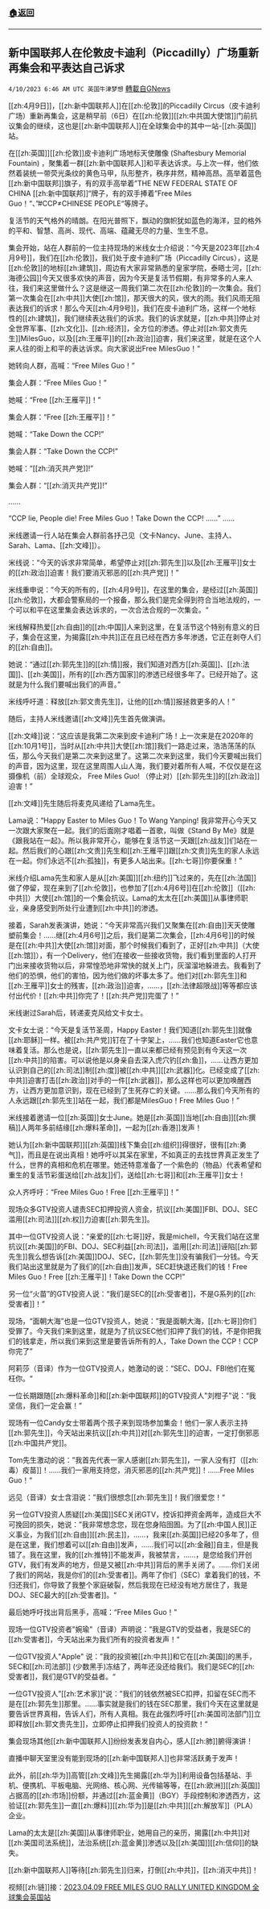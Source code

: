 ###  [:house:返回](README.md)
---


## 新中国联邦人在伦敦皮卡迪利（Piccadilly）广场重新再集会和平表达自己诉求
`4/10/2023 6:46 AM UTC 英国牛津梦想` [轉載自GNews](https://gnews.org/articles/1082435)

[[zh:4月9日]]，[[zh:新中国联邦人]]在[[zh:伦敦]]的Piccadilly Circus（皮卡迪利广场）重新再集会，这是稍早前（6日）在[[zh:伦敦]][[zh:中共国大使馆]]门前抗议集会的继续，这也是[[zh:新中国联邦人]]在全球集会中的其中一站-[[zh:英国]]站。

在[[zh:英国]][[zh:伦敦]]皮卡迪利广场地标天使雕像 (Shaftesbury Memorial Fountain) ，聚集着一群[[zh:新中国联邦人]]和平表达诉求。与上次一样，他们依然着装统一带荧光条纹的黄色马甲，队形整齐，秩序井然，精神高昂。高举着蓝色[[zh:新中国联邦]]旗子，有的双手高举着”THE NEW FEDERAL STATE OF CHINA [[zh:新中国联邦]]“牌子，有的双手捧着”Free Miles Guo！“、”#CCP≠CHINESE PEOPLE“等牌子。

复活节的天气格外的晴朗。在阳光普照下，飘动的旗帜犹如蓝色的海洋，显的格外的平和、智慧、高尚、现代、高端、蕴藏无尽的力量、生生不息。

集会开始，站在人群前的一位主持现场的米线女士介绍说：”今天是2023年[[zh:4月9号]]，我们在[[zh:伦敦]]，我们处于皮卡迪利广场（Piccadilly Circus），这是[[zh:伦敦]]的地标[[zh:建筑]]，周边有大家非常熟悉的皇家学院，泰晤士河，[[zh:海德公园]]今天又很多欢快的声音，因为今天是复活节假期，有非常多的人来人往，我们来这里做什么？这是继这一周我们第二次在[[zh:伦敦]]的一次集会。我们第一次集会在[[zh:中共]]大使[[zh:馆]]，那天很大的风，很大的雨。我们风雨无阻表达我们的诉求！那么今天[[zh:4月9号]]，我们在皮卡迪利广场，这样一个地标性的[[zh:建筑]]，我们继续表达我们的诉求。我们的诉求就是，[[zh:中共]]停止对全世界军事、[[zh:文化]]、[[zh:经济]]，全方位的渗透。停止对[[zh:郭文贵先生]]MilesGuo，以及[[zh:王雁平]]的[[zh:政治]]迫害，我们来这里，就是在这个人来人往的街上和平的表达诉求。向大家说出Free MilesGuo！“

她转向人群，高喊：“Free Miles Guo！”

集会人群：“Free Miles Guo！”

她喊：“Free [[zh:王雁平]]！”

集会人群：“Free [[zh:王雁平]]！”

她喊：“Take Down the CCP!”

集会人群：“Take Down the CCP!”

她喊：“[[zh:消灭共产党]]!”

集会人群：“[[zh:消灭共产党]]!”

……

“CCP lie, People die! Free Miles Guo！Take Down the CCP! ……”
……

米线邀请一行人站在集会人群前各抒己见（文卡Nancy、June、主持人、Sarah、Lama、[[zh:文峰]]）。

米线说：“今天的诉求非常简单，希望停止对[[zh:郭先生]]以及[[zh:王雁平]]女士的[[zh:政治]]迫害！我们要消灭邪恶的[[zh:共产党]]！”

米线重申说：”今天的所有的，[[zh:4月9号]]，在这里的集会，是经过[[zh:英国]][[zh:伦敦]]，大都会警察局的一个报备，那么我们是完全得到符合当地法规的，一个可以和平在这里集会表达诉求的，一次合法合规的一次集会。“

米线解释热爱[[zh:自由]]的[[zh:中国]]人来到这里，在复活节这个特别有意义的日子，集会在这里，为揭露[[zh:中共]]正在且已经在西方多年渗透，它正在剥夺人们的[[zh:自由]]。

她说：“通过[[zh:郭先生]]的[[zh:情]]报，我们知道对西方[[zh:英国]]、[[zh:法国]]、[[zh:美国]]，所有的[[zh:西方国家]]的渗透已经很多年了。已经开始了。这就是为什么我们要喊出我们的声音。”

米线呼吁道：释放[[zh:郭文贵先生]]，让他的[[zh:情]]报拯救更多的人！”

随后，主持人米线邀请[[zh:文峰]]先生首先做演讲。

[[zh:文峰]]说：“这应该是我第二次来到皮卡迪利广场！上一次来是在2020年的[[zh:10月1号]]，当时从[[zh:中共]]大使[[zh:馆]]我们一路走过来，浩浩荡荡的队伍，那么今天我们是第二次来到这里了。这第二次来到这里，我们今天要喊出我们的声音，因为这里，现在这里周围人山人海，我们要对着所有人喊，不仅仅是在这摄像机（前）全球观众， Free Miles Guo! （停止对）[[zh:郭先生]]的[[zh:政治]]迫害！”

[[zh:文峰]]先生随后将麦克风递给了Lama先生。

Lama说：“Happy Easter to Miles Guo！To Wang Yanping! 我非常开心今天又一次跟大家聚在一起。我们的后面刚才唱着一首歌，叫做《Stand By Me》就是《跟我站在一起》。所以我非常开心，能够在复活节这一天跟[[zh:战友]]们站在一起。然后我们的心跟[[zh:文贵]]先生和[[zh:王雁平]]跟[[zh:文贵]]先生的家人永远在一起。你们永远不[[zh:孤独]]，有更多人站出来。[[zh:七哥]]你要保重！”

米线介绍Lama先生和家人是从[[zh:美国]][[zh:纽约]]飞过来的，先在[[zh:法国]]做了停留，现在来到了[[zh:伦敦]]，也参加了[[zh:4月6号]]在[[zh:伦敦]]（[[zh:中共]]）大使[[zh:馆]]的一个集会抗议。Lama的太太在[[zh:美国]]从事律师职业，亲身感受到所处行业遭到[[zh:中共]]的渗透。

接着，Sarah发表演讲，她说：“今天非常高兴我们又聚集在[[zh:自由]]天天使雕塑前集会！……继[[zh:4月6号]]之后，我们是第二次集会，[[zh:4月6号]]的时候是在[[zh:中共]]大使[[zh:馆]]对面，那个时候我们看到了，正好[[zh:中共]]（大使[[zh:馆]]），有一个Delivery，他们在接收一些接收货物，我们看到里面的人打开门出来接收货物以后，非常惶恐地非常快的就关上门，灰溜溜地躲进去。我看到了他们的恐惧，他们的害怕，因为他们做的坏事太多了。他们对[[zh:郭先生]]和[[zh:王雁平]]女士的残害，[[zh:政治]]迫害，……，[[zh:法律超限战]]等等都应该付出代价！[[zh:中共]]你完了！[[zh:共产党]]完蛋了！”

米线谢过Sarah后，转递麦克风给文卡女士。

文卡女士说：“今天是复活节圣周，Happy Easter！我们知道[[zh:郭先生]]就像[[zh:耶稣]]一样。被[[zh:共产党]]钉在了十字架上，……我们也知道Easter它也意味着复活。那么也是说，[[zh:郭先生]]一直以来都已经有预见到有今天这一次[[zh:中共]]的陷害。可以说他是以身亲自去深入虎穴钓[[zh:鱼]]，……让西方更加认识到自己的[[zh:司法]]制[[zh:度]]被[[zh:中共]][[zh:武器]]化。已经变成了[[zh:中共]]迫害打击[[zh:政治]]对手的一件[[zh:武器]]，那么这样也可以更加唤醒西方，让西方更加意识到，现在已经到了生死存亡的关键。……那么我们今天所有的人永远跟[[zh:郭先生]]站在一起，我们都是MilesGuo！Free Miles Guo！”

米线接着邀请一位[[zh:英国]]女士June。她是[[zh:英国]]当地[[zh:自由]][[zh:撰稿]]人两年多前结缘[[zh:爆料革命]]，一起为[[zh:香港]]发声！

她认为[[zh:新中国联邦]][[zh:英国]]线下集会[[zh:组织]]得很好，很有[[zh:勇气]]，而且是在说出真相！她呼吁以其呆在家里，不如真正的去找世界真正发生了什么，世界的真相和危机在哪里。她还特意准备了一个紫色的（物品）代表希望和重生的复活节彩蛋送给[[zh:战友]]们，送给[[zh:七哥]]和[[zh:王雁平]]女士！

众人齐呼吁：“Free Miles Guo！Free [[zh:王雁平]]！”

现场众多GTV投资人谴责SEC扣押投资人资金，抗议[[zh:美国]]FBI、DOJ、SEC滥用[[zh:司法]][[zh:权]]力迫害[[zh:郭先生]]。

其中一位GTV投资人说：“亲爱的[[zh:七哥]]好，我是michell，今天我们站在这里抗议[[zh:美国]]的FBI、DOJ、SEC利益[[zh:司法]]，滥用[[zh:司法]]诬陷[[zh:郭先生]]我么想告诉[[zh:美国]]DOJ、SEC，[[zh:郭先生]]没有骗我们一分钱。今天我们站出这里就是为了我们的[[zh:自由]]发声，SEC赶快退还我们的钱！Free Miles Guo！Free [[zh:王雁平]]！Take Down the CCP!”

另一位“火苗”的GTV投资人说：“我们是SEC的[[zh:受害者]]，不是G系列的[[zh:受害者]]！”

现场，“面朝大海”也是一位GTV投资人，她说：”我是面朝大海，[[zh:七哥]]你们受罪了。今天我们来到这里，就是为了抗议SEC他们扣押了我们的钱，不是你把我们的钱拿走，所以我们来到这里是要告诉所有的人，Take Down the CCP！CCP你完了”

阿莉莎（音译）作为一位GTV投资人，她激动的说：“SEC、DOJ、FBI他们在冤枉你。“

一位长期跟随[[zh:爆料革命]]和[[zh:新中国联邦]]的GTV投资人"刘柑子"说：“我坚信，我们一定会赢！”

现场有一位Candy女士带着两个孩子来到现场参加集会！他们一家人表示主持[[zh:郭先生]]，今天站出来抗议[[zh:中共]]对[[zh:郭先生]]的迫害，一定打倒邪恶[[zh:中国共产党]]。

Tom先生激动的说：”我首先代表一家人感谢[[zh:郭先生]]，一家人没有打（[[zh:毒）疫苗]]！……我们一家用支持您，消灭邪恶的[[zh:共产党]]！……Free Miles Guo！“

远见（音译）女士含泪说：”我们很想念[[zh:郭先生]]！我们很爱您！“

另一位GTV投资人质疑[[zh:美国]]SEC关闭GTV，控诉扣押资金两年，造成巨大不可挽回的损失，她说：”我非常想念您，现在您身陷囹圄。为了[[zh:中国人民]]正义事业，为我们[[zh:自由]][[zh:民主]]，……，我来[[zh:英国]]已经20多年了，但是在这里，我们想着可以[[zh:自由]]发声，……我们可以[[zh:金融]]自主，但是我错了。我在这里，我的[[zh:推特]]不能发声，我被禁言，……，是您给我们开创GTV，我们有发声的地方，但是又被[[zh:中共]]背后的黑手关闭了。……你们关闭了我们的网站，我是你们的[[zh:受害者]]。两年了你们（SEC）拿着我们的钱，不归还我们，你导致了我整个家庭破裂，然后我现在已经没有地方居住了，我是DOJ、SEC最大的[[zh:受害者]]。“

最后她呼吁找出背后黑手，高喊：“Free Miles Guo！”

现场一位GTV投资者"婉瑜"（音译）声明说：”我是GTV的受益者，我是SEC的[[zh:受害者]]，今天站出来为我们所有的投资者发声！“

一位GTV投资人"Apple" 说：”我的投资被[[zh:中共]]和它在[[zh:美国]]的黑手，SEC和[[zh:司法部]] (少数黑手)冻结了，两年还没还给我们。我们是SEC的[[zh:受害者]]，我们是GTV的受益者。“

一位GTV投资人”[[zh:艺术家]]“说：”我们的钱依然被SEC扣押，扣留在SEC而不是在[[zh:郭先生]]那里。……事实就是我们的钱在SEC那里，我们今天在这里就是要告诉世界真相，告诉人们，所有人真相。我在此强烈呼吁[[zh:美国司法部门]]立即释放[[zh:郭文贵先生]]，立即停止扣押我们投资人的投资款！“

集会现场其他[[zh:新中国联邦人]]纷纷发表发自内心，感人[[zh:肺]]腑得演讲！

直播中聊天室里没有能到现场的[[zh:新中国联邦人]]也非常活跃勇于发声！

此外，前[[zh:华为]]高管[[zh:文峰]]先生揭露[[zh:华为]]利用设备包括基站、手机、便携机、平板电脑、光网络、核心网、光传输等等，在[[zh:欧洲]][[zh:英国]]占据高的[[zh:市场]]份额，并通过[[zh:蓝金黄]]（BGY）手段控制和渗透西方，这验证[[zh:郭先生]]一直[[zh:爆料]][[zh:华为]]是[[zh:中共]][[zh:解放军]]（PLA）企业。

Lama的太太是[[zh:美国]]从事律师职业，她用自己的亲历，揭露[[zh:中共]]对[[zh:美国司法系统]]，法治系统[[zh:蓝金黄]]渗透以及[[zh:美国]][[zh:信仰]]的缺失。

[[zh:新中国联邦人]]等待[[zh:郭先生]]归来，打倒[[zh:中共]]，[[zh:消灭中共]]！

视频[[zh:链]]接：[2023.04.09 FREE MILES GUO RALLY UNITED KINGDOM 全球集会英国站](https://gettr.com/streaming/p2dwim62ea9)
